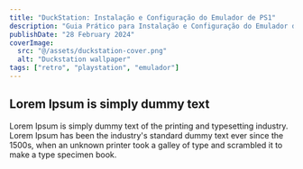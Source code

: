 ```yaml
---
title: "DuckStation: Instalação e Configuração do Emulador de PS1"
description: "Guia Prático para Instalação e Configuração do Emulador de PS1."
publishDate: "28 February 2024"
coverImage:
  src: "@/assets/duckstation-cover.png"
  alt: "Duckstation wallpaper"
tags: ["retro", "playstation", "emulador"]
---
```


## Lorem Ipsum is simply dummy text

Lorem Ipsum is simply dummy text of the printing and typesetting industry. Lorem Ipsum has been the industry's standard dummy text ever since the 1500s, when an unknown printer took a galley of type and scrambled it to make a type specimen book.
